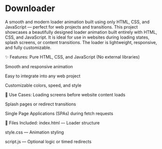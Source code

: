 # Downloader
A smooth and modern loader animation built using only HTML, CSS, and JavaScript — perfect for web projects and transitions.
This project showcases a beautifully designed loader animation built entirely with HTML, CSS, and JavaScript. It is ideal for use in websites during loading states, splash screens, or content transitions. The loader is lightweight, responsive, and fully customizable.

✨ Features:
Pure HTML, CSS, and JavaScript (No external libraries)

Smooth and responsive animation

Easy to integrate into any web project

Customizable colors, speed, and style

🚀 Use Cases:
Loading screens before website content loads

Splash pages or redirect transitions

Single Page Applications (SPAs) during fetch requests

📂 Files Included:
index.html — Loader structure

style.css — Animation styling

script.js — Optional logic or timed redirects
